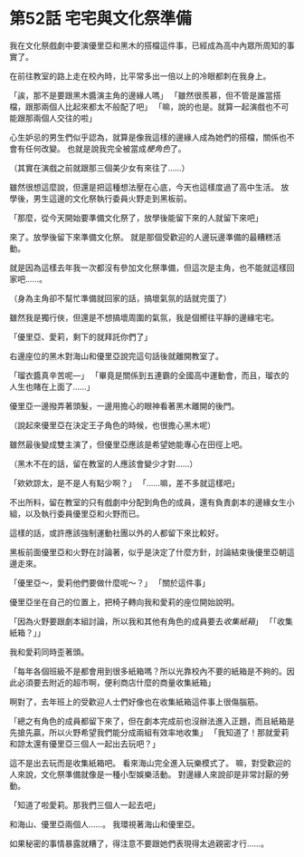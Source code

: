 # 第52話 宅宅與文化祭準備

我在文化祭戲劇中要演優里亞和黑木的搭檔這件事，已經成為高中內眾所周知的事實了。

在前往教室的路上走在校內時，比平常多出一倍以上的冷眼都刺在我身上。

「誒，那不是要跟黑木醬演主角的邊緣人嗎」
「雖然很羨慕，但不管是誰當搭檔，跟那兩個人比起來都太不般配了吧」
「嘛，說的也是。就算一起演戲也不可能跟那兩個人交往的啦」

心生妒忌的男生們似乎認為，就算是像我這樣的邊緣人成為她們的搭檔，關係也不會有任何改變。
也就是說我完全被當成*梗角色*了。

（其實在演戲之前就跟那三個美少女有來往了……）

雖然很想這麼說，但還是把這種想法壓在心底，今天也這樣度過了高中生活。
放學後，男生這邊的文化祭執行委員火野走到黑板前。

「那麼，從今天開始要準備文化祭了，放學後能留下來的人就留下來吧」

來了。放學後留下來準備文化祭。
就是那個受歡迎的人邊玩邊準備的最糟糕活動。

就是因為這樣去年我一次都沒有參加文化祭準備，但這次是主角，也不能就這樣回家吧……。

（身為主角卻不幫忙準備就回家的話，搞壞氣氛的話就完蛋了）

雖然我是獨行俠，但還是不想搞壞周圍的氣氛，我是個嚮往平靜的邊緣宅宅。

「優里亞、愛莉，剩下的就拜託你們了」

右邊座位的黑木對海山和優里亞說完這句話後就離開教室了。

「瑠衣醬真辛苦呢—」
「畢竟是關係到五連霸的全國高中運動會，而且，瑠衣的人生也賭在上面了……」

優里亞一邊撥弄著頭髮，一邊用擔心的眼神看著黑木離開的後門。

（說起來優里亞在決定王子角色的時候，也很擔心黑木呢）

雖然最後變成雙主演了，但優里亞應該是希望她能專心在田徑上吧。

（黑木不在的話，留在教室的人應該會變少才對……）

「欸欸諒太，是不是人有點少啊？」
「……嘛，差不多就這樣吧」

不出所料，留在教室的只有戲劇中分配到角色的成員，還有負責劇本的邊緣女生小組，以及執行委員優里亞和火野而已。

這樣的話，或許應該強制運動社團以外的人都留下來比較好。

黑板前面優里亞和火野在討論著，似乎是決定了什麼方針，討論結束後優里亞朝這邊走來。

「優里亞～，愛莉他們要做什麼呢～？」
「關於這件事」

優里亞坐在自己的位置上，把椅子轉向我和愛莉的座位開始說明。

「因為火野要跟劇本組討論，所以我和其他有角色的成員要去*收集紙箱*」
「「收集紙箱？」」

我和愛莉同時歪著頭。

「每年各個班級不是都會用到很多紙箱嗎？所以光靠校內不要的紙箱是不夠的。因此必須要去附近的超市啊，便利商店什麼的商量收集紙箱」

啊對了，去年班上的受歡迎人士們好像也在收集紙箱這件事上很傷腦筋。

「總之有角色的成員都留下來了，但在劇本完成前也沒辦法進入正題，而且紙箱是先搶先贏，所以火野希望我們能分成兩組有效率地收集」
「我知道了！那就愛莉和諒太還有優里亞三個人一起出去玩吧？」

這不是出去玩而是收集紙箱吧。
看來海山完全進入玩樂模式了。
嘛，對受歡迎的人來說，文化祭準備就像是一種小型娛樂活動。
對邊緣人來說卻是非常討厭的勞動。

「知道了啦愛莉。那我們三個人一起去吧」

和海山、優里亞兩個人……。
我環視著海山和優里亞。

如果秘密的事情暴露就糟了，得注意不要跟她們表現得太過親密才行……。